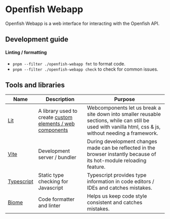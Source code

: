# Openfish Webapp
Openfish Webapp is a web interface for interacting with the Openfish API.


## Development guide

#### Linting / formatting
- `pnpm --filter ./openfish-webapp fmt` to format code.
- `pnpm --filter ./openfish-webapp check` to check for common issues.


## Tools and libraries

Name | Description | Purpose
---|---|---
[Lit](https://lit.dev/) | A library used to create [custom elements / web components](https://developer.mozilla.org/en-US/docs/Web/API/Web_Components/Using_custom_elements) | Webcomponents let us break a site down into smaller reusable sections, while can still be used with vanilla html, css & js, without needing a framework.
[Vite](https://vitejs.dev/) | Development server / bundler | During development changes made can be reflected in the browser instantly because of its hot-module reloading feature.
[Typescript](https://www.typescriptlang.org/) | Static type checking for Javascript | Typescript provides type information in code editors / IDEs and catches mistakes.
[Biome](https://biomejs.dev/) | Code formatter and linter | Helps us keep code style consistent and catches mistakes.
